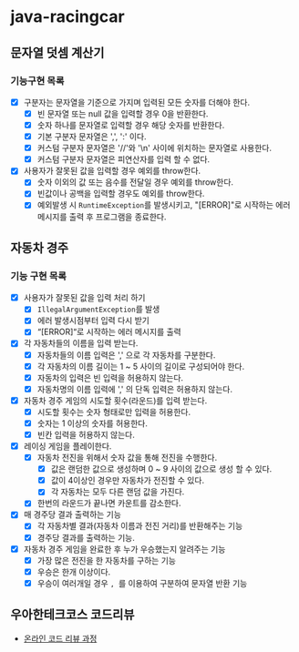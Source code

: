 # java-racingcar

## 문자열 덧셈 계산기

### 기능구현 목록

- [x] 구분자는 문자열을 기준으로 가지며 입력된 모든 숫자를 더해야 한다.
    - [x] 빈 문자열 또는 null 값을 입력할 경우 0을 반환한다.
    - [x] 숫자 하나를 문자열로 입력할 경우 해당 숫자를 반환한다.
    - [x] 기본 구분자 문자열은 ',', ':' 이다.
    - [x] 커스텀 구분자 문자열은 '//'와 '\n' 사이에 위치하는 문자열로 사용한다.
    - [x] 커스텀 구분자 문자열은 피연산자를 입력 할 수 없다.

- [x] 사용자가 잘못된 값을 입력할 경우 예외를 throw한다.
    - [x] 숫자 이외의 값 또는 음수를 전달일 경우 예외를 throw한다.
    - [x] 빈값이나 공백을 입력할 경우도 예외를 throw한다.
    - [x] 예외발생 시 `RuntimeException`를 발생시키고, "[ERROR]"로 시작하는 에러 메시지를 출력 후 프로그램을 종료한다.

## 자동차 경주

### 기능 구현 목록

- [x] 사용자가 잘못된 값을 입력 처리 하기
    - [x] `IllegalArgumentException`를 발생
    - [x] 에러 발생시점부터 입력 다시 받기
    - [x] “[ERROR]“로 시작하는 에러 메시지를 출력
- [x] 각 자동차들의 이름을 입력 받는다.
    - [X] 자동차들의 이름 입력은 ',' 으로 각 자동차를 구분한다.
    - [X] 각 자동차의 이름 길이는 1 ~ 5 사이의 길이로 구성되어야 한다.
    - [x] 자동차의 입력은 빈 입력을 허용하지 않는다.
    - [x] 자동차명의 이름 입력에 ',' 의 단독 입력은 허용하지 않는다.
- [x] 자동차 경주 게임의 시도할 횟수(라운드)를 입력 받는다.
    - [X] 시도할 횟수는 숫자 형태로만 입력을 허용한다.
    - [X] 숫자는 1 이상의 숫자를 허용한다.
    - [X] 빈칸 입력을 허용하지 않는다.
- [x] 레이싱 게임을 플레이한다.
    - [X] 자동차 전진을 위해서 숫자 값을 통해 전진을 수행한다.
        - [X] 값은 랜덤한 값으로 생성하며 0 ~ 9 사이의 값으로 생성 할 수 있다.
        - [X] 값이 4이상인 경우만 자동차가 전진할 수 있다.
        - [x] 각 자동차는 모두 다른 랜덤 값을 가진다.
    - [x] 한번의 라운드가 끝나면 카운트를 감소한다.
- [x] 매 경주당 결과 출력하는 기능
    - [x] 각 자동차별 결과(자동차 이름과 전진 거리)를 반환해주는 기능
    - [x] 경주당 결과를 출력하는 기능.
- [x] 자동차 경주 게임을 완료한 후 누가 우승했는지 알려주는 기능
    - [x] 가장 많은 전진을 한 자동차를 구하는 기능
    - [x] 우승은 한개 이상이다.
    - [x] 우승이 여러개일 경우 `, `를 이용하여 구분하여 문자열 반환 기능

## 우아한테크코스 코드리뷰

- [온라인 코드 리뷰 과정](https://github.com/woowacourse/woowacourse-docs/blob/master/maincourse/README.md)
